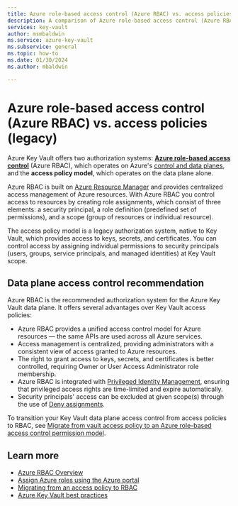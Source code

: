 ```yaml
---
title: Azure role-based access control (Azure RBAC) vs. access policies
description: A comparison of Azure role-based access control (Azure RBAC) and access policies
services: key-vault
author: msmbaldwin
ms.service: azure-key-vault
ms.subservice: general
ms.topic: how-to
ms.date: 01/30/2024
ms.author: mbaldwin

---
```

# Azure role-based access control (Azure RBAC) vs. access policies (legacy)

Azure Key Vault offers two authorization systems: **[Azure role-based access control](../../role-based-access-control/overview.md)** (Azure RBAC), which operates on Azure's [control and data planes](../../azure-resource-manager/management/control-plane-and-data-plane.md), and the **access policy model**, which operates on the data plane alone.

Azure RBAC is built on [Azure Resource Manager](../../azure-resource-manager/management/overview.md) and provides centralized access management of Azure resources. With Azure RBAC you control access to resources by creating role assignments, which consist of three elements: a security principal, a role definition (predefined set of permissions), and a scope (group of resources or individual resource).

The access policy model is a legacy authorization system, native to Key Vault, which provides access to keys, secrets, and certificates. You can control access by assigning individual permissions to security principals (users, groups, service principals, and managed identities) at Key Vault scope.

## Data plane access control recommendation

Azure RBAC is the recommended authorization system for the Azure Key Vault data plane. It offers several advantages over Key Vault access policies:
- Azure RBAC provides a unified access control model for Azure resources &mdash; the same APIs are used across all Azure services.
- Access management is centralized, providing administrators with a consistent view of access granted to Azure resources.
- The right to grant access to keys, secrets, and certificates is better controlled, requiring Owner or User Access Administrator role membership.
- Azure RBAC is integrated with [Privileged Identity Management](../../active-directory/privileged-identity-management/pim-configure.md), ensuring that privileged access rights are time-limited and expire automatically. 
- Security principals' access can be excluded at given scope(s) through the use of [Deny assignments](../../role-based-access-control/deny-assignments.md).

To transition your Key Vault data plane access control from access policies to RBAC, see [Migrate from vault access policy to an Azure role-based access control permission model](rbac-migration.md).

## Learn more

- [Azure RBAC Overview](../../role-based-access-control/overview.md)
- [Assign Azure roles using the Azure portal](../../role-based-access-control/role-assignments-portal.yml)
- [Migrating from an access policy to RBAC](../../role-based-access-control/tutorial-custom-role-cli.md)
- [Azure Key Vault best practices](best-practices.md)
